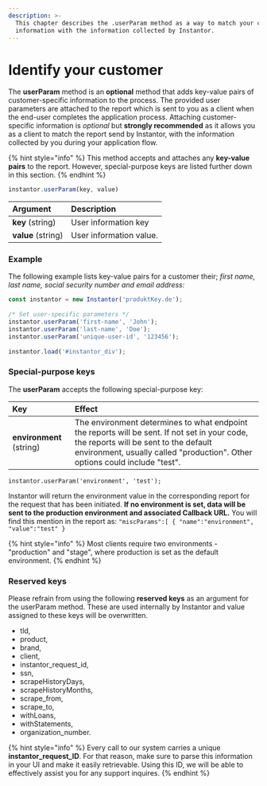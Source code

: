 ```yaml
---
description: >-
  This chapter describes the .userParam method as a way to match your customers
  information with the information collected by Instantor.
---
```


# Identify your customer

The **userParam** method is an **optional** method that adds key-value pairs of customer-specific information to the process. The provided user parameters are attached to the report which is sent to you as a client when the end-user completes the application process. Attaching customer-specific information is _optional_ but **strongly recommended** as it allows you as a client to match the report send by Instantor, with the information collected by you during your application flow.

{% hint style="info" %}
This method accepts and attaches any **key-value pairs** to the report. However, special-purpose keys are listed further down in this section.
{% endhint %}

```javascript
instantor.userParam(key, value)
```

| Argument | Description |
| :--- | :--- |
| **key** \(string\) | User information key |
| **value** \(string\) | User information value. |

### Example

The following example lists key-value pairs for a customer their; _first name, last name, social security number and email address:_

```javascript
const instantor = new Instantor('produktKey.de');
  
/* Set user-specific parameters */
instantor.userParam('first-name', 'John');
instantor.userParam('last-name', 'Doe');
instantor.userParam('unique-user-id', '123456');
  
instantor.load('#instantor_div');
```

### Special-purpose keys

The **userParam** accepts the following special-purpose key:

| Key | Effect |
| :--- | :--- |
| **environment** \(string\)                                                | The environment determines to what endpoint the reports will be sent. If not set in your code, the reports will be sent to the default environment, usually called "production". Other options could include "test". |

```text
instantor.userParam('environment', 'test');
```

Instantor will return the environment value in the corresponding report for the request that has been initiated. **If no environment is set, data will be sent to the production environment and associated Callback URL.** You will find this mention in the report as: `"miscParams":[ { "name":"environment", "value":"test" }` 

{% hint style="info" %}
Most clients require two environments - "production" and "stage", where production is set as the default environment. 
{% endhint %}

### Reserved keys

Please refrain from using the following **reserved keys** as an argument for the userParam method. These are used internally by Instantor and value assigned to these keys will be overwritten.

* tld,
* product,
* brand,
* client,
* instantor\_request\_id,
* ssn,
* scrapeHistoryDays,
* scrapeHistoryMonths,
* scrape\_from,
* scrape\_to,
* withLoans,
* withStatements,
* organization\_number.

{% hint style="info" %}
Every call to our system carries a unique **instantor\_request\_ID**. For that reason, make sure to parse this information in your UI and make it easily retrievable. Using this ID, we will be able to effectively assist you for any support inquires. 
{% endhint %}


